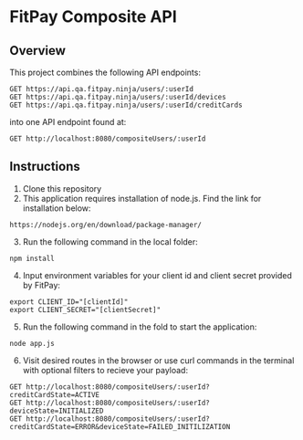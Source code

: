 # FitPay Composite API

## Overview
This project combines the following API endpoints:
```
GET https://api.qa.fitpay.ninja/users/:userId
GET https://api.qa.fitpay.ninja/users/:userId/devices
GET https://api.qa.fitpay.ninja/users/:userId/creditCards
```
into one API endpoint found at: 
```
GET http://localhost:8080/compositeUsers/:userId
```

## Instructions

1. Clone this repository 
2. This application requires installation of node.js. Find the link for installation below:
```
https://nodejs.org/en/download/package-manager/
```
3. Run the following command in the local folder:
```
npm install
```
4. Input environment variables for your client id and client secret provided by FitPay: 
```
export CLIENT_ID="[clientId]"
export CLIENT_SECRET="[clientSecret]"
```
5. Run the following command in the fold to start the application:
```
node app.js
```
6. Visit desired routes in the browser or use curl commands in the terminal with optional filters to recieve your payload:
```
GET http://localhost:8080/compositeUsers/:userId?creditCardState=ACTIVE
GET http://localhost:8080/compositeUsers/:userId?deviceState=INITIALIZED
GET http://localhost:8080/compositeUsers/:userId?creditCardState=ERROR&deviceState=FAILED_INITILIZATION
```
